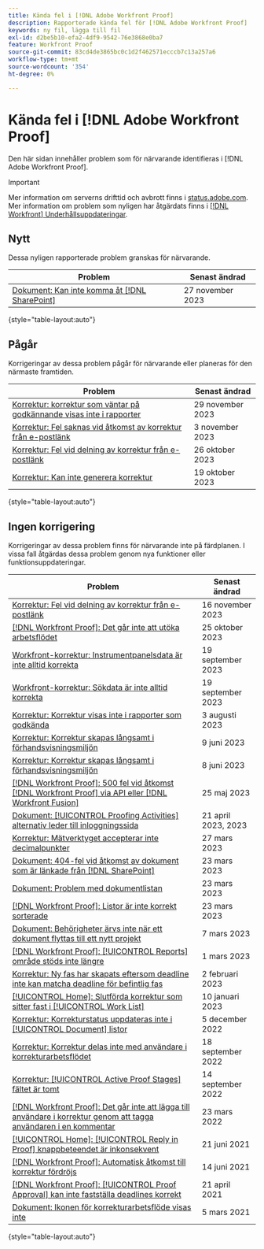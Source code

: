 ```yaml
---
title: Kända fel i [!DNL Adobe Workfront Proof]
description: Rapporterade kända fel för [!DNL Adobe Workfront Proof]
keywords: ny fil, lägga till fil
exl-id: d2be5b10-efa2-4df9-9542-76e3868e0ba7
feature: Workfront Proof
source-git-commit: 83cd4de3865bc0c1d2f462571ecccb7c13a257a6
workflow-type: tm+mt
source-wordcount: '354'
ht-degree: 0%

---
```


# Kända fel i [!DNL Adobe Workfront Proof]

Den här sidan innehåller problem som för närvarande identifieras i [!DNL Adobe Workfront Proof].

>[!IMPORTANT]
>
>Mer information om serverns drifttid och avbrott finns i [status.adobe.com](https://status.adobe.com). Mer information om problem som nyligen har åtgärdats finns i [[!DNL Workfront] Underhållsuppdateringar](../maintenance/current-updates.md).

## Nytt

Dessa nyligen rapporterade problem granskas för närvarande.

| **Problem** | **Senast ändrad** |
| -----------------------------------------------------------------| ----------------- |
| [Dokument: Kan inte komma åt [!DNL SharePoint]](known-issues-workfront/wf-docs-sharepoint-authorization-required.md) | 27 november 2023 |

{style="table-layout:auto"}

## Pågår

Korrigeringar av dessa problem pågår för närvarande eller planeras för den närmaste framtiden.

| **Problem** | **Senast ändrad** |
| -----------------------------------------------------------------| ----------------- |
| [Korrektur: korrektur som väntar på godkännande visas inte i rapporter](known-issues-workfront/wf-proofs-pending-approvals-not-in-reports.md) | 29 november 2023 |
| [Korrektur: Fel saknas vid åtkomst av korrektur från e-postlänk](known-issues-workfront/wf-proofs-breadcrumb-missing.md) | 3 november 2023 |
| [Korrektur: Fel vid delning av korrektur från e-postlänk](known-issues-workfront/wf-proofs-error-when-sharing-proof-from-email.md) | 26 oktober 2023 |
| [Korrektur: Kan inte generera korrektur](known-issues-workfront/wf-proofs-cannot-generate-proof.md) | 19 oktober 2023 |

{style="table-layout:auto"}

## Ingen korrigering

Korrigeringar av dessa problem finns för närvarande inte på färdplanen. I vissa fall åtgärdas dessa problem genom nya funktioner eller funktionsuppdateringar.

| **Problem** | **Senast ändrad** |
| -----------------------------------------------------------------| ----------------- |
| [Korrektur: Fel vid delning av korrektur från e-postlänk](known-issues-workfront/wf-proofs-error-when-sharing-proof-from-email.md) | 16 november 2023 |
| [[!DNL Workfront Proof]: Det går inte att utöka arbetsflödet](known-issues-workfront-proof/proof-cannot-view-workflow.md) | 25 oktober 2023 |
| [Workfront-korrektur: Instrumentpanelsdata är inte alltid korrekta](known-issues-workfront-proof/proof-dashboard-data-may-not-be-accurate.md) | 19 september 2023 |
| [Workfront-korrektur: Sökdata är inte alltid korrekta](known-issues-workfront-proof/proof-search-data-not-may-not-be-accurate.md) | 19 september 2023 |
| [Korrektur: Korrektur visas inte i rapporter som godkända](known-issues-workfront/wf-proofs-not-showing-approved-in-report.md) | 3 augusti 2023 |
| [Korrektur: Korrektur skapas långsamt i förhandsvisningsmiljön](known-issues-workfront-proof/proof-dependency-rules-multichoice.md) | 9 juni 2023 |
| [Korrektur: Korrektur skapas långsamt i förhandsvisningsmiljön](known-issues-workfront/wf-proofs-in-preview-created-slowly.md) | 8 juni 2023 |
| [[!DNL Workfront Proof]: 500 fel vid åtkomst [!DNL Workfront Proof] via API eller [!DNL Workfront Fusion]](known-issues-workfront-proof/proof-500-error-getallproofs.md) | 25 maj 2023 |
| [Dokument: [!UICONTROL Proofing Activities] alternativ leder till inloggningssida](known-issues-workfront/wf-documents-taken-to-login-screen.md) | 21 april 2023, 2023 |
| [Korrektur: Mätverktyget accepterar inte decimalpunkter](known-issues-workfront/wf-proofs-measure-not-not-accepting-decimals.md) | 27 mars 2023 |
| [Dokument: 404-fel vid åtkomst av dokument som är länkade från [!DNL SharePoint]](known-issues-workfront/wf-documents-404-when-accessing-document-in-sharepoint.md) | 23 mars 2023 |
| [Dokument: Problem med dokumentlistan](known-issues-workfront/wf-documents-list-missing-elements.md) | 23 mars 2023 |
| [[!DNL Workfront Proof]: Listor är inte korrekt sorterade](known-issues-workfront-proof/proof-lists-not-sorted-correctly.md) | 23 mars 2023 |
| [Dokument: Behörigheter ärvs inte när ett dokument flyttas till ett nytt projekt](known-issues-workfront/wf-documents-permissions-not-interited-when-moved.md) | 7 mars 2023 |
| [[!DNL Workfront Proof]: [!UICONTROL Reports] område stöds inte längre](known-issues-workfront-proof/proof-reports-analytics-not-working.md) | 1 mars 2023 |
| [Korrektur: Ny fas har skapats eftersom deadline inte kan matcha deadline för befintlig fas](known-issues-workfront-proof/proof-new-stage-created.md) | 2 februari 2023 |
| [[!UICONTROL Home]: Slutförda korrektur som sitter fast i [!UICONTROL Work List]](known-issues-workfront-proof/completed-proofs-stuck-in-the-work-list.md) | 10 januari 2023 |
| [Korrektur: Korrekturstatus uppdateras inte i [!UICONTROL Document] listor](known-issues-workfront/wf-documents-status-not-updating-in-document-list.md) | 5 december 2022 |
| [Korrektur: Korrektur delas inte med användare i korrekturarbetsflödet](known-issues-workfront-proof/proof-user-in-stage-does-not-get-access.md) | 18 september 2022 |
| [Korrektur: [!UICONTROL Active Proof Stages] fältet är tomt](known-issues-workfront/wf-documents-stages-do-not-populate-on-proof.md) | 14 september 2022 |
| [[!DNL Workfront Proof]: Det går inte att lägga till användare i korrektur genom att tagga användaren i en kommentar](known-issues-workfront-proof/cannot-add-user-to-proof.md) | 23 mars 2022 |
| [[!UICONTROL Home]: [!UICONTROL Reply in Proof] knappbeteendet är inkonsekvent](known-issues-workfront-proof/reply-in-proof-button-behavior-is-inconsistent.md) | 21 juni 2021 |
| [[!DNL Workfront Proof]: Automatisk åtkomst till korrektur fördröjs](known-issues-workfront-proof/automatic-access-to-proofs-are-delayed.md) | 14 juni 2021 |
| [[!DNL Workfront Proof]: [!UICONTROL Proof Approval] kan inte fastställa deadlines korrekt](known-issues-workfront-proof/proof-approval-report-cant-accurately-determine-deadlines.md) | 21 april 2021 |
| [Dokument: Ikonen för korrekturarbetsflöde visas inte](known-issues-workfront-proof/proof-workflow-icon-is-not-displaying.md) | 5 mars 2021 |

{style="table-layout:auto"}


